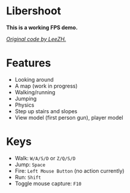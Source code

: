 Libershoot
==========

**This is a working FPS demo.**

[*Original code by LeeZH.*](http://reddit.com/r/godot/comments/21vp08/i_made_an_fps_demo/)

Features
========

- Looking around
- A map (work in progress)
- Walking/running
- Jumping
- Physics
- Step up stairs and slopes
- View model (first person gun), player model

Keys
====

- Walk: `W/A/S/D` or `Z/Q/S/D`
- Jump: `Space`
- Fire: `Left Mouse Button` (no action currently)
- Run: `Shift`
- Toggle mouse capture: `F10`
